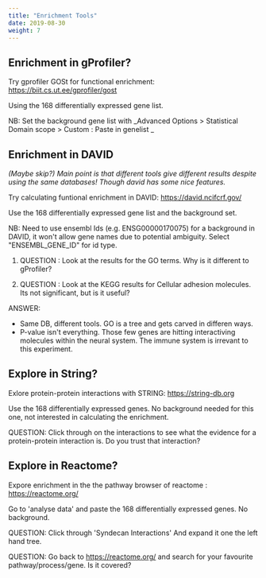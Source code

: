 ```yaml
---
title: "Enrichment Tools"
date: 2019-08-30
weight: 7
---
```



## Enrichment in gProfiler?

Try gprofiler GOSt for functional enrichment: https://biit.cs.ut.ee/gprofiler/gost

Using the 168 differentially expressed gene list.

NB: Set the background gene list with _Advanced Options > Statistical Domain scope > Custom : Paste in genelist _


## Enrichment in DAVID 

_(Maybe skip?) Main point is that different tools give different results despite using the same databases! Though david has some nice features._

Try calculating funtional enrichment in DAVID:  https://david.ncifcrf.gov/

Use the 168 differentially expressed gene list and the background set.

NB: Need to use ensembl Ids (e.g. ENSG00000170075) for a background in DAVID, it won't allow gene names due to potential ambiguity. Select "ENSEMBL_GENE_ID" for id type.

1. QUESTION : Look at the results for the GO terms. Why is it different to gProfiler?

2. QUESTION : Look at the KEGG results for Cellular adhesion molecules. Its not significant, but is it useful?

ANSWER:
  - Same DB, different tools. GO is a tree and gets carved in differen ways.
  - P-value isn't everything. Those few genes are hitting interactiving molecules within the neural system. The immune system is irrevant to this experiment.



## Explore in String?

Exlore protein-protein interactions with STRING: https://string-db.org

Use the 168 differentially expressed genes. No background needed for this one, not interested in calculating the enrichment.

QUESTION: Click through on the interactions to see what the evidence for a protein-protein interaction is. Do you trust that interaction?


## Explore in Reactome?

Expore enrichment in the the pathway browser of reactome : https://reactome.org/

Go to 'analyse data' and paste the 168 differentially expressed genes. No background. 

QUESTION: Click through 'Syndecan Interactions' And expand it one the left hand tree. 

QUESTION: Go back to https://reactome.org/ and search for your favourite pathway/process/gene. Is it covered?
